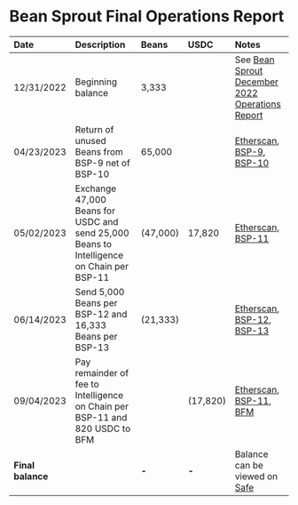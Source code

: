 # Bean Sprout Final Operations Report

| Date              | Description                                                                              | Beans    | USDC     | Notes                                                                                                                                                                                                                                                                             |
| :---------------- | :--------------------------------------------------------------------------------------- | :------- | :------- | :-------------------------------------------------------------------------------------------------------------------------------------------------------------------------------------------------------------------------------------------------------------------------------- |
| 12/31/2022        | Beginning balance                                                                        | 3,333    |          | See [Bean Sprout December 2022 Operations Report](https://arweave.net/nJ1cmL-tWgy1C3hXZEzf5JBtPqtKNaVbgWKCqPoXRns)                                                                                                                                                                |
| 04/23/2023        | Return of unused Beans from BSP-9 net of BSP-10                                          | 65,000   |          | [Etherscan](https://etherscan.io/tx/0x365d4ff8a1d2f04f9456637d6e1809367c39abf3e3c3b4e0379eff3f837f13b0), [BSP-9](https://arweave.net/7b70dlvfFArEbHul7nk3v9xXDefSqaSnxIzFkvL9cYY), [BSP-10](https://arweave.net/sTthYixn4VOwaJB2wy6YxwWF4H2tnGl_gyLpm9r3sIA)                      |
| 05/02/2023        | Exchange 47,000 Beans for USDC and send 25,000 Beans to Intelligence on Chain per BSP-11 | (47,000) | 17,820   | [Etherscan](https://etherscan.io/tx/0xe6cb027ddcc6a90025cbc71aa9df5c2b2b6365a6a6004b1f3f6584c1af4579d2), [BSP-11](https://arweave.net/pQk_U8vWwyk_ixLDkoRmIscqVhvIdzHNzYYEIHPEpN8)                                                                                                |
| 06/14/2023        | Send 5,000 Beans per BSP-12 and 16,333 Beans per BSP-13                                  | (21,333) |          | [Etherscan](https://etherscan.io/tx/0x97352e4a4a558ecb637ee9dd16cda6468096f5466b891a553bc85dbf08145eb8), [BSP-12](https://arweave.net/mJj6cr6bW7quIHW6E2gr3h840Exyzr73G9NQfP02-8I), [BSP-13](https://arweave.net/K1ATu9wjZUNK6kzOukHe7trWoLcgCwzdi-9gSQ156po)                     |
| 09/04/2023        | Pay remainder of fee to Intelligence on Chain per BSP-11 and 820 USDC to BFM             |          | (17,820) | [Etherscan](https://etherscan.io/tx/0x981503d045f63012bee8900eb57f32bc058b843e48b4d9dc8c24396a488f3587), [BSP-11](https://arweave.net/pQk_U8vWwyk_ixLDkoRmIscqVhvIdzHNzYYEIHPEpN8), [BFM](https://app.safe.global/balances?safe=eth%3A0x21DE18B6A8f78eDe6D16C50A167f6B222DC08DF7) |
| **Final balance** |                                                                                          | **-**    | **-**    | Balance can be viewed on [Safe](https://app.safe.global/eth:0xb7ab3f0667eFF5e2299d39C23Aa0C956e8982235/balances)                                                                                                                                                                  |
